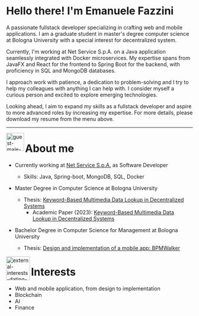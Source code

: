 
# Hello there! I'm Emanuele Fazzini

A passionate fullstack developer specializing in crafting web and mobile applications. I am a graduate student in master's degree computer science at Bologna University with a special interest for decentralized system.

Currently, I'm working at Net Service S.p.A. on a Java application seamlessly integrated with Docker microservices. My expertise spans from JavaFX and React for the frontend to Spring Boot for the backend, with proficiency in SQL and MongoDB databases.

I approach work with patience, a dedication to problem-solving and I try to help my colleagues with anything I can help with. I consider myself a curious person and excited to explore emerging technologies.

Looking ahead, I aim to expand my skills as a fullstack developer and aspire to more advanced roles by increasing my expertise. For more details, please download my resume from the menu above.

***

<img align="left" width="48" height="48" src="https://img.icons8.com/fluency/48/guest-male--v1.png" alt="guest-male--v1"/>
<h1>About me</h1>

- Currently working at [Net Service S.p.A.]("https://www.netservice.eu/en/") as Software Developer
    - Skills: Java, Spring-boot, MongoDB, SQL, Docker

- Master Degree in Computer Science at Bologna University
    - Thesis: [Keyword-Based Multimedia Data Lookup in Decentralized Systems]("https://amslaurea.unibo.it/27598/")
        - Academic Paper (2023): [Keyword-Based Multimedia Data Lookup in Decentralized Systems]("https://ieeexplore.ieee.org/document/10286930")
 - Bachelor Degree in Computer Science for Management at Bologna University
    - Thesis: [Design and implementation of a mobile app: BPMWalker]("https://amslaurea.unibo.it/21589/")
    
<img align="left" width="64" height="64" src="https://img.icons8.com/external-flaticons-lineal-color-flat-icons/64/external-interests-dating-app-flaticons-lineal-color-flat-icons.png" alt="external-interests-dating-app-flaticons-lineal-color-flat-icons"/><h1>Interests</h1>

- Web and mobile application, from design to implementation
- Blockchain
- AI
- Finance

